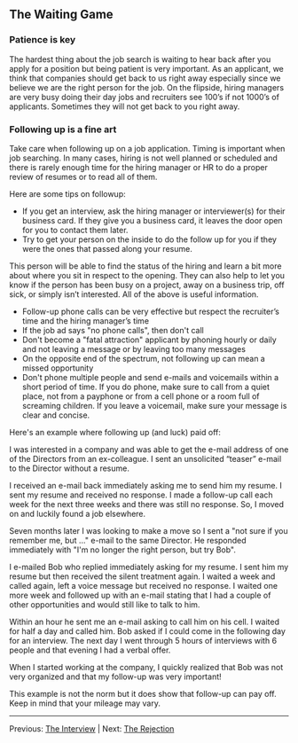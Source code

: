## The Waiting Game

### Patience is key

The hardest thing about the job search is waiting to hear back after you apply for a position but being patient is very important. As an applicant, we think that companies should get back to us right away especially since we believe we are the right person for the job. On the flipside, hiring managers are very busy doing their day jobs and recruiters see 100’s if not 1000’s of applicants. Sometimes they will not get back to you right away.

### Following up is a fine art

Take care when following up on a job application. Timing is important when job searching. In many cases, hiring is not well planned or scheduled and there is rarely enough time for the hiring manager or HR to do a proper review of resumes or to read all of them.

Here are some tips on followup:

- If you get an interview, ask the hiring manager or interviewer(s) for their business card. If they give you a business card, it leaves the door open for you to contact them later.
- Try to get your person on the inside to do the follow up for you if they were the ones that passed along your resume. 

This person will be able to find the status of the hiring and learn a bit more about where you sit in respect to the opening. They can also help to let you know if the person has been busy on a project, away on a business trip, off sick, or simply isn’t interested. All of the above is useful information.

- Follow-up phone calls can be very effective but respect the recruiter’s time and the hiring manager’s time
- If the job ad says "no phone calls", then don't call
- Don't become a "fatal attraction" applicant by phoning hourly or daily and not leaving a message or by leaving too many messages
- On the opposite end of the spectrum, not following up can mean a missed opportunity
- Don't phone multiple people and send e-mails and voicemails within a short period of time. If you do phone, make sure to call from a quiet place, not from a payphone or from a cell phone or a room full of screaming children. If you leave a voicemail, make sure your message is clear and concise.

Here's an example where following up (and luck) paid off:

I was interested in a company and was able to get the e-mail address of one of the Directors from an ex-colleague.
I sent an unsolicited “teaser” e-mail to the Director without a resume.

I received an e-mail back immediately asking me to send him my resume. I sent my resume and received no response. I made a follow-up call each week for the next three weeks and there was still no response. So, I moved on and luckily found a job elsewhere.

Seven months later I was looking to make a move so I sent a "not sure if you remember me, but …" e-mail to the same Director. He responded immediately with "I'm no longer the right person, but try Bob".

I e-mailed Bob who replied immediately asking for my resume. I sent him my resume but then received the silent treatment again. I waited a week and called again, left a voice message but received no response. I waited one more week and followed up with an e-mail stating that I had a couple of other opportunities and would still like to talk to him.

Within an hour he sent me an e-mail asking to call him on his cell. I waited for half a day and called him. Bob asked if I could come in the following day for an interview. The next day I went through 5 hours of interviews with 6 people and that evening I had a verbal offer.

When I started working at the company, I quickly realized that Bob was not very organized and that my follow-up was very important!

This example is not the norm but it does show that follow-up can pay off. Keep in mind that your mileage may vary. 

---

Previous: [The Interview](sections/05-the-interview.md) | Next: [The Rejection](sections/06-the-rejection.md)